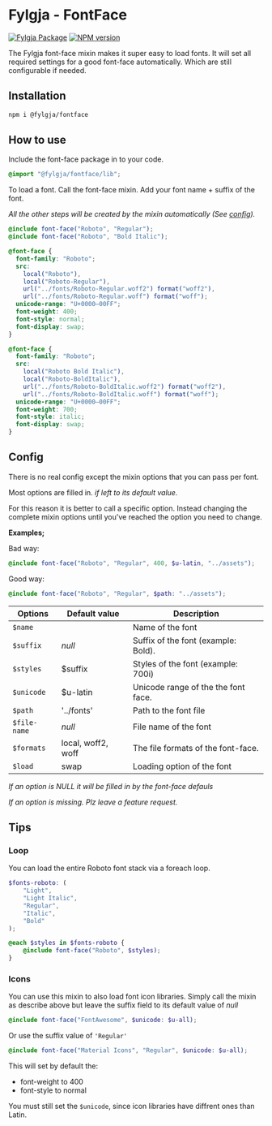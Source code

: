 # Fylgja - FontFace

[![Fylgja Package](https://img.shields.io/badge/Fylgja-Package-blue.svg?style=flat-square)](https://github.com/topics/fylgja-package)
[![NPM version](https://img.shields.io/npm/v/@fylgja/fontface.svg)](https://www.npmjs.org/package/@fylgja/fontface)

The Fylgja font-face mixin makes it super easy to load fonts.
It will set all required settings for a good font-face automatically.
Which are still configurable if needed.

## Installation

```bash
npm i @fylgja/fontface
```

## How to use
Include the font-face package in to your code.

```scss
@import "@fylgja/fontface/lib";
```

To load a font.
Call the font-face mixin.
Add your font name + suffix of the font.

_All the other steps will be created by the mixin automatically (See [config](#config))._

```scss
@include font-face("Roboto", "Regular");
@include font-face("Roboto", "Bold Italic");
```

```css
@font-face {
  font-family: "Roboto";
  src:
    local("Roboto"),
    local("Roboto-Regular"),
    url("../fonts/Roboto-Regular.woff2") format("woff2"),
    url("../fonts/Roboto-Regular.woff") format("woff");
  unicode-range: "U+0000—00FF";
  font-weight: 400;
  font-style: normal;
  font-display: swap;
}

@font-face {
  font-family: "Roboto";
  src:
    local("Roboto Bold Italic"),
    local("Roboto-BoldItalic"),
    url("../fonts/Roboto-BoldItalic.woff2") format("woff2"),
    url("../fonts/Roboto-BoldItalic.woff") format("woff");
  unicode-range: "U+0000—00FF";
  font-weight: 700;
  font-style: italic;
  font-display: swap;
}
```

## Config

There is no real config except the mixin options that you can pass per font.

Most options are filled in.
_if left to its default value._

For this reason it is better to call a specific option. Instead changing the complete mixin options until you've reached the option you need to change.

**Examples;**

Bad way:
```scss
@include font-face("Roboto", "Regular", 400, $u-latin, "../assets");
```

Good way:
```scss
@include font-face("Roboto", "Regular", $path: "../assets");
```

| Options      | Default value      | Description                         |
| ------------ | ------------------ | ----------------------------------- |
| `$name`      |                    | Name of the font                    |
| `$suffix`    | _null_             | Suffix of the font (example: Bold). |
| `$styles`    | $suffix            | Styles of the font (example: 700i)  |
| `$unicode`   | $u-latin           | Unicode range of the the font face. |
| `$path`      | '../fonts'         | Path to the font file               |
| `$file-name` | _null_             | File name of the font               |
| `$formats`   | local, woff2, woff | The file formats of the font-face.  |
| `$load`      | swap               | Loading option of the font          |
_If an option is NULL it will be filled in by the font-face defauls_

_If an option is missing. Plz leave a feature request._

## Tips

### Loop

You can load the entire Roboto font stack via a foreach loop.

```scss
$fonts-roboto: (
    "Light",
    "Light Italic",
    "Regular",
    "Italic",
    "Bold"
);

@each $styles in $fonts-roboto {
    @include font-face("Roboto", $styles);
}
```

### Icons

You can use this mixin to also load font icon libraries.
Simply call the mixin as describe above but leave the suffix field to its default value of _null_

```SCSS
@include font-face("FontAwesome", $unicode: $u-all);
```

Or use the suffix value of `'Regular'`

```scss
@include font-face("Material Icons", "Regular", $unicode: $u-all);
```

This will set by default the:
* font-weight to 400
* font-style to normal

You must still set the `$unicode`, since icon libraries have diffrent ones than Latin.
